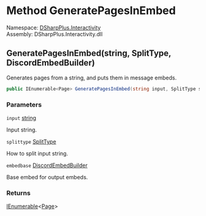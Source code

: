 # Method GeneratePagesInEmbed

Namespace: [DSharpPlus.Interactivity](DSharpPlus.Interactivity.md)  
Assembly: DSharpPlus.Interactivity.dll

## <a id="DSharpPlus_Interactivity_InteractivityExtension_GeneratePagesInEmbed_System_String_DSharpPlus_Interactivity_Enums_SplitType_DSharpPlus_Entities_DiscordEmbedBuilder_"></a>GeneratePagesInEmbed\(string, SplitType, DiscordEmbedBuilder\)

Generates pages from a string, and puts them in message embeds.

```csharp
public IEnumerable<Page> GeneratePagesInEmbed(string input, SplitType splittype = SplitType.Character, DiscordEmbedBuilder embedbase = null)
```

### Parameters

`input` [string](https://learn.microsoft.com/dotnet/api/system.string)

Input string.

`splittype` [SplitType](DSharpPlus.Interactivity.Enums.SplitType.md)

How to split input string.

`embedbase` [DiscordEmbedBuilder](DSharpPlus.Entities.DiscordEmbedBuilder.md)

Base embed for output embeds.

### Returns

[IEnumerable](https://learn.microsoft.com/dotnet/api/system.collections.generic.ienumerable\-1)<[Page](DSharpPlus.Interactivity.Page.md)\>

